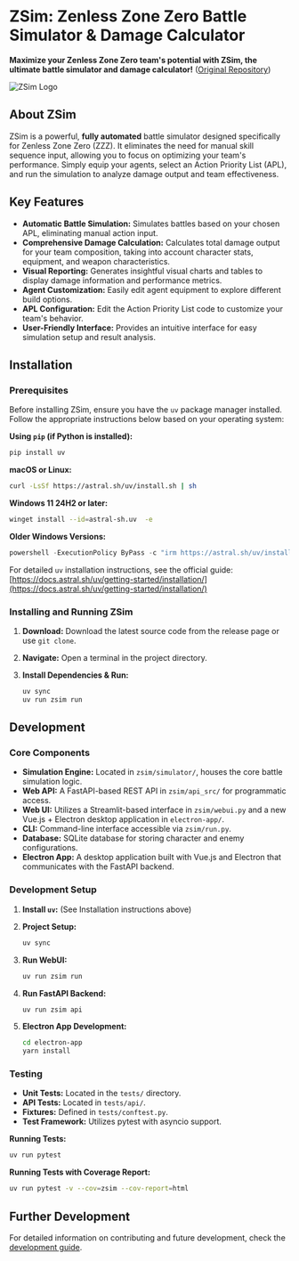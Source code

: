 # ZSim: Zenless Zone Zero Battle Simulator & Damage Calculator

**Maximize your Zenless Zone Zero team's potential with ZSim, the ultimate battle simulator and damage calculator!**  ([Original Repository](https://github.com/ZZZSimulator/ZSim))

![ZSim Logo](docs/img/横板logo成图.png)

## About ZSim

ZSim is a powerful, **fully automated** battle simulator designed specifically for Zenless Zone Zero (ZZZ). It eliminates the need for manual skill sequence input, allowing you to focus on optimizing your team's performance. Simply equip your agents, select an Action Priority List (APL), and run the simulation to analyze damage output and team effectiveness.

## Key Features

*   **Automatic Battle Simulation:** Simulates battles based on your chosen APL, eliminating manual action input.
*   **Comprehensive Damage Calculation:** Calculates total damage output for your team composition, taking into account character stats, equipment, and weapon characteristics.
*   **Visual Reporting:** Generates insightful visual charts and tables to display damage information and performance metrics.
*   **Agent Customization:**  Easily edit agent equipment to explore different build options.
*   **APL Configuration:** Edit the Action Priority List code to customize your team's behavior.
*   **User-Friendly Interface:** Provides an intuitive interface for easy simulation setup and result analysis.

## Installation

### Prerequisites

Before installing ZSim, ensure you have the `uv` package manager installed. Follow the appropriate instructions below based on your operating system:

**Using `pip` (if Python is installed):**

```bash
pip install uv
```

**macOS or Linux:**

```bash
curl -LsSf https://astral.sh/uv/install.sh | sh
```

**Windows 11 24H2 or later:**

```bash
winget install --id=astral-sh.uv  -e
```

**Older Windows Versions:**

```powershell
powershell -ExecutionPolicy ByPass -c "irm https://astral.sh/uv/install.ps1 | iex"
```

For detailed `uv` installation instructions, see the official guide: [https://docs.astral.sh/uv/getting-started/installation/](https://docs.astral.sh/uv/getting-started/installation/)

### Installing and Running ZSim

1.  **Download:** Download the latest source code from the release page or use `git clone`.

2.  **Navigate:** Open a terminal in the project directory.

3.  **Install Dependencies & Run:**

    ```bash
    uv sync
    uv run zsim run
    ```

## Development

### Core Components

*   **Simulation Engine:**  Located in `zsim/simulator/`, houses the core battle simulation logic.
*   **Web API:** A FastAPI-based REST API in `zsim/api_src/` for programmatic access.
*   **Web UI:**  Utilizes a Streamlit-based interface in `zsim/webui.py` and a new Vue.js + Electron desktop application in `electron-app/`.
*   **CLI:** Command-line interface accessible via `zsim/run.py`.
*   **Database:** SQLite database for storing character and enemy configurations.
*   **Electron App:** A desktop application built with Vue.js and Electron that communicates with the FastAPI backend.

### Development Setup

1.  **Install `uv`:** (See Installation instructions above)

2.  **Project Setup:**

    ```bash
    uv sync
    ```

3.  **Run WebUI:**
    ```bash
    uv run zsim run
    ```
4.  **Run FastAPI Backend:**
    ```bash
    uv run zsim api
    ```

5.  **Electron App Development:**
    ```bash
    cd electron-app
    yarn install
    ```

### Testing

*   **Unit Tests:** Located in the `tests/` directory.
*   **API Tests:** Located in `tests/api/`.
*   **Fixtures:** Defined in `tests/conftest.py`.
*   **Test Framework:** Utilizes pytest with asyncio support.

**Running Tests:**

```bash
uv run pytest
```

**Running Tests with Coverage Report:**

```bash
uv run pytest -v --cov=zsim --cov-report=html
```

## Further Development

For detailed information on contributing and future development, check the [development guide](https://github.com/ZZZSimulator/ZSim/wiki/%E8%B4%A1%E7%8C%AE%E6%8C%87%E5%8D%97-Develop-Guide).